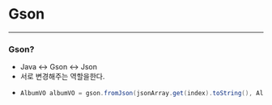 # Gson
---
### Gson?
* Java <-> Gson <-> Json
* 서로 변경해주는 역할을한다.
* ```java
  AlbumVO albumVO = gson.fromJson(jsonArray.get(index).toString(), AlbumVO.class);
